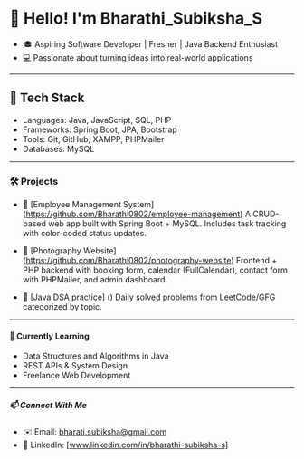 # 👋 Hello! I'm Bharathi_Subiksha_S
- 🎓 Aspiring Software Developer | Fresher | Java Backend Enthusiast
- 💻 Passionate about turning ideas into real-world applications

--------------------------------------------------------------------------------------------------------------------------------------------------------------------------------------------------------------------

## 🚀 Tech Stack
- Languages: Java, JavaScript, SQL, PHP
- Frameworks: Spring Boot, JPA, Bootstrap
- Tools: Git, GitHub, XAMPP, PHPMailer
- Databases: MySQL

--------------------------------------------------------------------------------------------------------------------------------------------------------------------------------------------------------------------

### 🛠️ Projects
- 🔧 [Employee Management System] (https://github.com/Bharathi0802/employee-management)
   A CRUD-based web app built with Spring Boot + MySQL. Includes task tracking with color-coded status updates.

- 📸 [Photography Website] (https://github.com/Bharathi0802/photography-website)
  Frontend + PHP backend with booking form, calendar (FullCalendar), contact form with PHPMailer, and admin dashboard.

- 📘 [Java DSA practice] ()
  Daily solved problems from LeetCode/GFG categorized by topic.

--------------------------------------------------------------------------------------------------------------------------------------------------------------------------------------------------------------------

#### 🌱 Currently Learning
- Data Structures and Algorithms in Java
- REST APIs & System Design
- Freelance Web Development

--------------------------------------------------------------------------------------------------------------------------------------------------------------------------------------------------------------------

##### 📫 Connect With Me
- ✉️ Email: bharati.subiksha@gmail.com
- 💼 LinkedIn: [www.linkedin.com/in/bharathi-subiksha-s]
